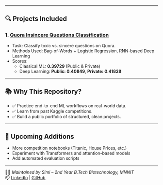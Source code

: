
---

## 🔍 Projects Included

### 1. [Quora Insincere Questions Classification](https://www.kaggle.com/competitions/quora-insincere-questions-classification)

- Task: Classify toxic vs. sincere questions on Quora.
- Methods Used: Bag-of-Words + Logistic Regression, RNN-based Deep Learning
- Scores:
  - Classical ML: **0.39729** (Public & Private)
  - Deep Learning: **Public: 0.40849**, **Private: 0.41828**

---

## 📚 Why This Repository?

- ✅ Practice end-to-end ML workflows on real-world data.
- ✅ Learn from past Kaggle competitions.
- ✅ Build a public portfolio of structured, clean projects.

---

## 🚧 Upcoming Additions

- More competition notebooks (Titanic, House Prices, etc.)
- Experiment with Transformers and attention-based models
- Add automated evaluation scripts

---

👩‍💻 *Maintained by Simi – 2nd Year B.Tech Biotechnology, MNNIT*  
📫 [LinkedIn](https://in.linkedin.com/in/simi-7636922b9) | [GitHub](https://github.com/SiMi723)  
